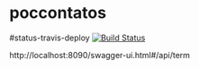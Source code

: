 # poccontatos

#status-travis-deploy
[![Build Status](https://travis-ci.org/DiegoDannielDev/poccontatos.svg?branch=master)](https://travis-ci.org/DiegoDannielDev/poccontatos)

http://localhost:8090/swagger-ui.html#/api/term
